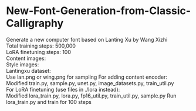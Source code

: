 # New-Font-Generation-from-Classic-Calligraphy
Generate a new computer font based on Lanting Xu by Wang Xizhi <br>
Total training steps: 500,000<br>
LoRA finetuning steps: 100<br>
Content images: <br>
Style images: <br>
Lantingxu dataset: <br>
Use lan.png or wing.png for sampling
For adding content encoder:<br>
Modified train.py, sample.py, unet.py, image_datasets.py, train_util.py <br>
For LoRA finetuning (use files in ./lora instead):<br>
Modified lora_train.py, lora.py, fp16_util.py, train_util.py, sample.py
Run lora_train.py and train for 100 steps<br>
